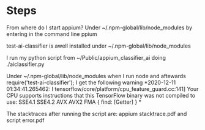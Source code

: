 # Steps

From where do I start appium? Under ~/.npm-global/lib/node_modules  by entering in the command line ppium

test-ai-classifier  is awell installed under ~/.npm-global/lib/node_modules

I run my python script from ~/Public/appium_classifier_ai   doing ./aiclassifier.py

Under ~/.npm-global/lib/node_modules when I run node and aftewards require('test-ai-classifier');
I get the following warning *2020-12-11 01:34:41.265462: I tensorflow/core/platform/cpu_feature_guard.cc:141] Your CPU supports instructions that this TensorFlow binary was not compiled to use: SSE4.1 SSE4.2 AVX AVX2 FMA
{ find: [Getter] }
*

The stacktraces after running the script are: appium stacktrace.pdf and script error.pdf 
